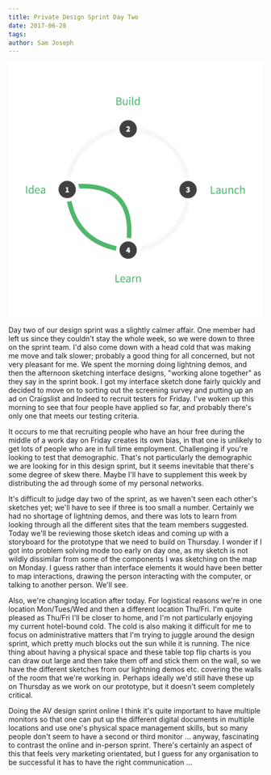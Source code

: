 ```yaml
---
title: Private Design Sprint Day Two
date: 2017-06-28
tags: 
author: Sam Joseph
---
```


![design sprint](/images/design_sprint.png)

Day two of our design sprint was a slightly calmer affair.  One member had left us since they couldn't stay the whole week, so we were down to three on the sprint team.  I'd also come down with a head cold that was making me move and talk slower; probably a good thing for all concerned, but not very pleasant for me.  We spent the morning doing lightning demos, and then the afternoon sketching interface designs, "working alone together" as they say in the sprint book.  I got my interface sketch done fairly quickly and decided to move on to sorting out the screening survey and putting up an ad on Craigslist and Indeed to recruit testers for Friday.  I've woken up this morning to see that four people have applied so far, and probably there's only one that meets our testing criteria.

It occurs to me that recruiting people who have an hour free during the middle of a work day on Friday creates its own bias, in that one is unlikely to get lots of people who are in full time employment.  Challenging if you're looking to test that demographic.  That's not particularly the demographic we are looking for in this design sprint, but it seems inevitable that there's some degree of skew there.  Maybe I'll have to supplement this week by distributing the ad through some of my personal networks.

It's difficult to judge day two of the sprint, as we haven't seen each other's sketches yet; we'll have to see if three is too small a number.  Certainly we had no shortage of lightning demos, and there was lots to learn from looking through all the different sites that the team members suggested.  Today we'll be reviewing those sketch ideas and coming up with a storyboard for the prototype that we need to build on Thursday.  I wonder if I got into problem solving mode too early on day one, as my sketch is not wildly dissimilar from some of the components I was sketching on the map on Monday.  I guess rather than interface elements it would have been better to map interactions, drawing the person interacting with the computer, or talking to another person.  We'll see.

Also, we're changing location after today.  For logistical reasons we're in one location Mon/Tues/Wed and then a different location Thu/Fri.  I'm quite pleased as Thu/Fri I'll be closer to home, and I'm not particularly enjoying my current hotel-bound cold.  The cold is also making it difficult for me to focus on administrative matters that I'm trying to juggle around the design sprint, which pretty much blocks out the sun while it is running.  The nice thing about having a physical space and these table top flip charts is you can draw out large and then take them off and stick them on the wall, so we have the different sketches from our lightning demos etc. covering the walls of the room that we're working in.  Perhaps ideally we'd still have these up on Thursday as we work on our prototype, but it doesn't seem completely critical.

Doing the AV design sprint online I think it's quite important to have multiple monitors so that one can put up the different digital documents in multiple locations and use one's physical space management skills, but so many people don't seem to have a second or third monitor ... anyway, fascinating to contrast the online and in-person sprint.  There's certainly an aspect of this that feels very marketing orientated, but I guess for any organisation to be successful it has to have the right communication ...
